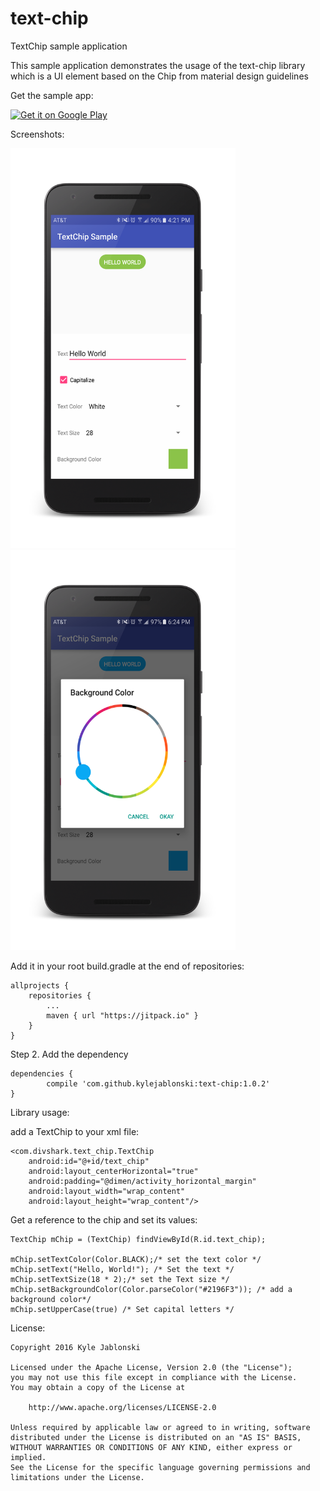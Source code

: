 # text-chip
TextChip sample application

This sample application demonstrates the usage of the text-chip library which is a UI element based on the Chip from material design guidelines

Get the sample app:

<a href='https://play.google.com/store/apps/details?id=com.divshark.textchipsample&utm_source=global_co&utm_medium=prtnr&utm_content=Mar2515&utm_campaign=PartBadge&pcampaignid=MKT-Other-global-all-co-prtnr-py-PartBadge-Mar2515-1'><img alt='Get it on Google Play' src='https://play.google.com/intl/en_us/badges/images/generic/en_badge_web_generic.png' width="200" height="75"/></a>

Screenshots:

<img src="https://github.com/kylejablonski/text-chip/blob/master/app/art/text-chip-sample.png" style="display:inline-block" width="360" height="640"/>
<img src="https://github.com/kylejablonski/text-chip/blob/master/app/art/text-chip-2.png" style="display:inline-block" width="360" height="640"/>

Add it in your root build.gradle at the end of repositories:

	allprojects {
		repositories {
			...
			maven { url "https://jitpack.io" }
		}
	}
Step 2. Add the dependency

	dependencies {
	        compile 'com.github.kylejablonski:text-chip:1.0.2'
	}
	
	
Library usage:

add a TextChip to your xml file:

    <com.divshark.text_chip.TextChip
        android:id="@+id/text_chip"
        android:layout_centerHorizontal="true"
        android:padding="@dimen/activity_horizontal_margin"
        android:layout_width="wrap_content"
        android:layout_height="wrap_content"/>
        
        
Get a reference to the chip and set its values:

    TextChip mChip = (TextChip) findViewById(R.id.text_chip);
  
    mChip.setTextColor(Color.BLACK);/* set the text color */
    mChip.setText("Hello, World!"); /* Set the text */
    mChip.setTextSize(18 * 2);/* set the Text size */
    mChip.setBackgroundColor(Color.parseColor("#2196F3")); /* add a background color*/
    mChip.setUpperCase(true) /* Set capital letters */

License:

    Copyright 2016 Kyle Jablonski

    Licensed under the Apache License, Version 2.0 (the "License");
    you may not use this file except in compliance with the License.
    You may obtain a copy of the License at

        http://www.apache.org/licenses/LICENSE-2.0

    Unless required by applicable law or agreed to in writing, software
    distributed under the License is distributed on an "AS IS" BASIS,
    WITHOUT WARRANTIES OR CONDITIONS OF ANY KIND, either express or implied.
    See the License for the specific language governing permissions and
    limitations under the License.
